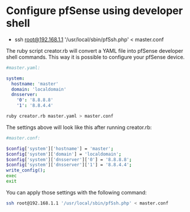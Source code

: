 # Configure pfSense using developer shell


* ssh root@192.168.1.1 '/usr/local/sbin/pfSsh.php' < master.conf

The ruby script creator.rb will convert a YAML file into pfSense developer shell commands. This way it is possible to configure your pfSense device.

```yaml
#master.yaml:

system:
  hostname: 'master'
  domain: 'localdomain'
  dnsserver:
    '0': '8.8.8.8'
    '1': '8.8.4.4'
```

```sh
ruby creator.rb master.yaml > master.conf
```

The settings above will look like this after running creator.rb:

```sh
#master.conf:

$config['system']['hostname'] = 'master';
$config['system']['domain'] = 'localdomain';
$config['system']['dnsserver']['0'] = '8.8.8.8';
$config['system']['dnsserver']['1'] = '8.8.4.4';
write_config();
exec
exit
```

You can apply those settings with the following command:

```sh
ssh root@192.168.1.1 '/usr/local/sbin/pfSsh.php' < master.conf
```
